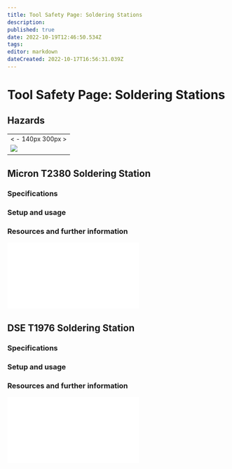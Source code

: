 ```yaml
---
title: Tool Safety Page: Soldering Stations
description: 
published: true
date: 2022-10-19T12:46:50.534Z
tags: 
editor: markdown
dateCreated: 2022-10-17T16:56:31.039Z
---
```


# Tool Safety Page: Soldering Stations

## Hazards

|                                      |
|--------------------------------------|
| \< - 140px 300px \>                  |
| ![](/tools/hazards/hot_surfaces.svg) |

## Micron T2380 Soldering Station

### Specifications

### Setup and usage

### Resources and further information

![](/tools/electronics/soldering_station_micron_t2380_user_manual_.pdf)

## DSE T1976 Soldering Station

### Specifications

### Setup and usage

### Resources and further information

![](/tools/electronics/soldering_station_dse_t1976_user_manual_.pdf)

